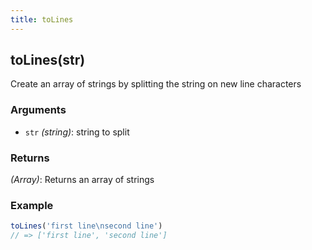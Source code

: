 ```yaml
---
title: toLines
---
```


## toLines(str)

Create an array of strings by splitting the string on new line characters


### Arguments
* `str` *(string)*: string to split

### Returns
*(Array<string>)*: Returns an array of strings


### Example
```js
toLines('first line\nsecond line')
// => ['first line', 'second line']
```

